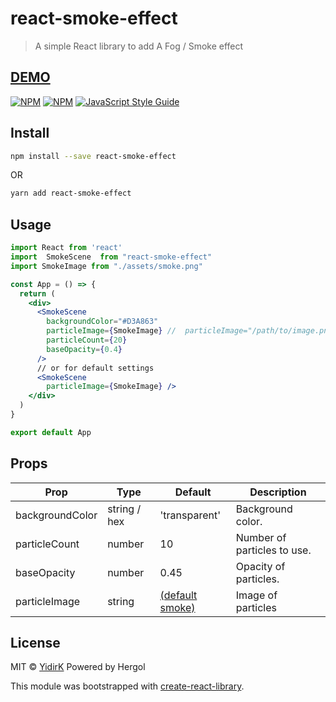 # react-smoke-effect
>  A simple React library to add A Fog / Smoke effect
>
## [DEMO](https://react-smoke-effect.hergol.me/)
[![NPM](https://img.shields.io/npm/v/react-smoke-effect.svg)](https://www.npmjs.com/package/react-smoke-effect)  [![NPM](https://img.shields.io/npm-stat/dw/yidirk)](https://www.npmjs.com/package/react-smoke-effect) [![JavaScript Style Guide](https://img.shields.io/badge/code_style-standard-brightgreen.svg)](https://standardjs.com)

##

## Install

```bash
npm install --save react-smoke-effect
```
OR
```bash
yarn add react-smoke-effect
```

## Usage

```jsx
import React from 'react'
import  SmokeScene  from "react-smoke-effect"
import SmokeImage from "./assets/smoke.png"

const App = () => {
  return (
    <div>
      <SmokeScene
        backgroundColor="#D3A863"
        particleImage={SmokeImage} //  particleImage="/path/to/image.png"
        particleCount={20}
        baseOpacity={0.4}
      />
      // or for default settings
      <SmokeScene
        particleImage={SmokeImage} />
    </div>
  )
}

export default App
```
## Props
| Prop             | Type         | Default             | Description                 |
| ----------------- |--------------|---------------------|-----------------------------|
| backgroundColor | string / hex | 'transparent'       | Background color.           |
| particleCount | number       | 10                  | Number of particles to use. |
| baseOpacity| number       | 0.45                | Opacity of particles.       |
| particleImage | string       | [(default smoke)](https://github.com/YidirK/react-smoke-effect/blob/master/src/assets/smoke.png) |Image of particles                  |


## License

MIT © [YidirK](https://github.com/YidirK) Powered by Hergol

This module was bootstrapped with [create-react-library](https://www.npmjs.com/package/create-react-library).
